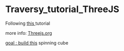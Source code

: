 # Traversy_tutorial_ThreeJS

Following [this ](https://www.youtube.com/watch?v=8jP4xpga6yY) tutorial 

more info: [Threejs.org](https://threejs.org)

[ goal : build this](https://codepen.io/bradtraversy/pen/VOpZvp0) spinning cube
